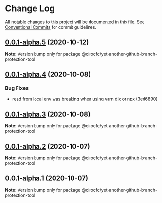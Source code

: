 # Change Log

All notable changes to this project will be documented in this file.
See [Conventional Commits](https://conventionalcommits.org) for commit guidelines.

## [0.0.1-alpha.5](https://github.com/cirocfc/yet-another-github-branch-protection-tool/compare/@cirocfc/yet-another-github-branch-protection-tool@0.0.1-alpha.4...@cirocfc/yet-another-github-branch-protection-tool@0.0.1-alpha.5) (2020-10-12)

**Note:** Version bump only for package @cirocfc/yet-another-github-branch-protection-tool





## [0.0.1-alpha.4](https://github.com/cirocfc/yet-another/compare/@cirocfc/yet-another-github-branch-protection-tool@0.0.1-alpha.3...@cirocfc/yet-another-github-branch-protection-tool@0.0.1-alpha.4) (2020-10-08)


### Bug Fixes

* read from local env was breaking when using yarn dlx or npx ([3ed6890](https://github.com/cirocfc/yet-another/commit/3ed68902d91c6bc2d05c198aafdf9571a6294129))





## [0.0.1-alpha.3](https://github.com/cirocfc/yet-another/compare/@cirocfc/yet-another-github-branch-protection-tool@0.0.1-alpha.2...@cirocfc/yet-another-github-branch-protection-tool@0.0.1-alpha.3) (2020-10-08)

**Note:** Version bump only for package @cirocfc/yet-another-github-branch-protection-tool





## [0.0.1-alpha.2](https://github.com/cirocfc/yet-another/compare/@cirocfc/yet-another-github-branch-protection-tool@0.0.1-alpha.1...@cirocfc/yet-another-github-branch-protection-tool@0.0.1-alpha.2) (2020-10-07)

**Note:** Version bump only for package @cirocfc/yet-another-github-branch-protection-tool





## 0.0.1-alpha.1 (2020-10-07)

**Note:** Version bump only for package @cirocfc/yet-another-github-branch-protection-tool
